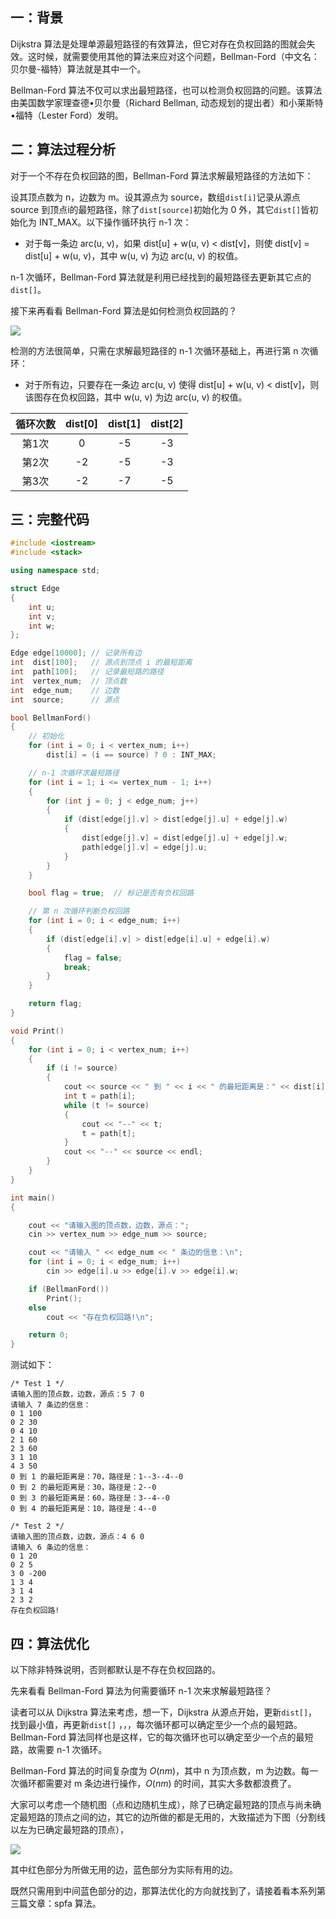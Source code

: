 ## 一：背景
Dijkstra 算法是处理单源最短路径的有效算法，但它对存在负权回路的图就会失效。这时候，就需要使用其他的算法来应对这个问题，Bellman-Ford（中文名：贝尔曼-福特）算法就是其中一个。

Bellman-Ford 算法不仅可以求出最短路径，也可以检测负权回路的问题。该算法由美国数学家理查德•贝尔曼（Richard Bellman, 动态规划的提出者）和小莱斯特•福特（Lester Ford）发明。


## 二：算法过程分析
对于一个不存在负权回路的图，Bellman-Ford 算法求解最短路径的方法如下：

设其顶点数为 n，边数为 m。设其源点为 source，数组`dist[i]`记录从源点 source 到顶点i的最短路径，除了`dist[source]`初始化为 0 外，其它`dist[]`皆初始化为 INT_MAX。以下操作循环执行 n-1 次：

*  对于每一条边 arc(u, v)，如果 dist[u] + w(u, v) < dist[v]，则使 dist[v] = dist[u] + w(u, v)，其中 w(u, v) 为边 arc(u, v) 的权值。

n-1 次循环，Bellman-Ford 算法就是利用已经找到的最短路径去更新其它点的`dist[]`。

接下来再看看 Bellman-Ford 算法是如何检测负权回路的？

![](https://resource.ethsonliu.com/image/20180331_02.png)

检测的方法很简单，只需在求解最短路径的 n-1 次循环基础上，再进行第 n 次循环：

* 对于所有边，只要存在一条边 arc(u, v) 使得 dist[u] + w(u, v) < dist[v]，则该图存在负权回路，其中 w(u, v) 为边 arc(u, v) 的权值。

| 循环次数 | dist[0] | dist[1] | dist[2] |
| :--: | :-----: | :-----: | :-----: |
| 第1次  |    0    |   -5    |   -3    |
| 第2次  |   -2    |   -5    |   -3    |
| 第3次  |   -2    |   -7    |   -5    |

## 三：完整代码

```c++
#include <iostream>
#include <stack>

using namespace std;

struct Edge
{
	int u;
	int v;
	int w;
};

Edge edge[10000]; // 记录所有边
int  dist[100];   // 源点到顶点 i 的最短距离
int  path[100];   // 记录最短路的路径
int  vertex_num;  // 顶点数
int  edge_num;    // 边数
int  source;      // 源点

bool BellmanFord()
{
	// 初始化
	for (int i = 0; i < vertex_num; i++)
		dist[i] = (i == source) ? 0 : INT_MAX;

	// n-1 次循环求最短路径
	for (int i = 1; i <= vertex_num - 1; i++)
	{
		for (int j = 0; j < edge_num; j++)
		{
			if (dist[edge[j].v] > dist[edge[j].u] + edge[j].w)
			{
				dist[edge[j].v] = dist[edge[j].u] + edge[j].w;
				path[edge[j].v] = edge[j].u;
			}
		}
	}

	bool flag = true;  // 标记是否有负权回路

	// 第 n 次循环判断负权回路
	for (int i = 0; i < edge_num; i++)
	{
		if (dist[edge[i].v] > dist[edge[i].u] + edge[i].w)
		{
			flag = false;
			break;
		}
	}

	return flag;
}

void Print()
{
	for (int i = 0; i < vertex_num; i++)
	{
		if (i != source)
		{
			cout << source << " 到 " << i << " 的最短距离是：" << dist[i] << "，路径是：" << i;
			int t = path[i];
			while (t != source)
			{
				cout << "--" << t;
				t = path[t];
			}
			cout << "--" << source << endl;
		}
	}
}

int main()
{

	cout << "请输入图的顶点数，边数，源点：";
	cin >> vertex_num >> edge_num >> source;

	cout << "请输入 " << edge_num << " 条边的信息：\n";
	for (int i = 0; i < edge_num; i++)
		cin >> edge[i].u >> edge[i].v >> edge[i].w;

	if (BellmanFord())
		Print();
	else
		cout << "存在负权回路!\n";

	return 0;
}
```

测试如下：

```plaintext
/* Test 1 */
请输入图的顶点数，边数，源点：5 7 0
请输入 7 条边的信息：
0 1 100
0 2 30
0 4 10
2 1 60
2 3 60
3 1 10
4 3 50
0 到 1 的最短距离是：70，路径是：1--3--4--0
0 到 2 的最短距离是：30，路径是：2--0
0 到 3 的最短距离是：60，路径是：3--4--0
0 到 4 的最短距离是：10，路径是：4--0

/* Test 2 */
请输入图的顶点数，边数，源点：4 6 0
请输入 6 条边的信息：
0 1 20
0 2 5
3 0 -200
1 3 4
3 1 4
2 3 2
存在负权回路!
```
## 四：算法优化

以下除非特殊说明，否则都默认是不存在负权回路的。

先来看看 Bellman-Ford 算法为何需要循环 n-1 次来求解最短路径？

读者可以从 Dijkstra 算法来考虑，想一下，Dijkstra 从源点开始，更新`dist[]`，找到最小值，再更新`dist[]` ，，，每次循环都可以确定至少一个点的最短路。Bellman-Ford 算法同样也是这样，它的每次循环也可以确定至少一个点的最短路，故需要 n-1 次循环。

Bellman-Ford 算法的时间复杂度为 $O(nm)$，其中 n 为顶点数，m 为边数。每一次循环都需要对 m 条边进行操作，$O(nm)$ 的时间，其实大多数都浪费了。

大家可以考虑一个随机图（点和边随机生成），除了已确定最短路的顶点与尚未确定最短路的顶点之间的边，其它的边所做的都是无用的，大致描述为下图（分割线以左为已确定最短路的顶点），

![](https://resource.ethsonliu.com/image/20180331_03.png)

其中红色部分为所做无用的边，蓝色部分为实际有用的边。

既然只需用到中间蓝色部分的边，那算法优化的方向就找到了，请接着看本系列第三篇文章：spfa 算法。
